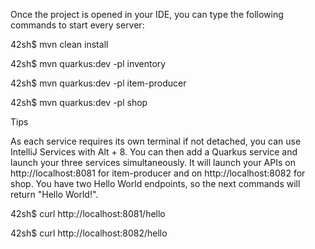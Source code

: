 Once the project is opened in your IDE, you can type the following commands to start every server:

42sh$ mvn clean install

42sh$ mvn quarkus:dev -pl inventory

42sh$ mvn quarkus:dev -pl item-producer

42sh$ mvn quarkus:dev -pl shop

Tips

As each service requires its own terminal if not detached, you can use IntelliJ Services with Alt +
8. You can then add a Quarkus service and launch your three services simultaneously.
It will launch your APIs on http://localhost:8081 for item-producer and on http://localhost:8082 for
shop. You have two Hello World endpoints, so the next commands will return "Hello
World!".

42sh$ curl http://localhost:8081/hello

42sh$ curl http://localhost:8082/hello

